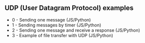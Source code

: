 ## UDP (User Datagram Protocol) examples

- 0 - Sending one message (JS/Python)
- 1 - Sending messages by timer (JS/Python)
- 2 - Sending one message and receive a response (JS/Python)
- 3 - Example of file transfer with UDP (JS/Python)
